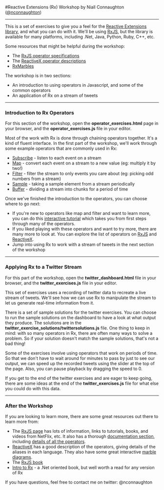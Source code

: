 #Reactive Extensions (Rx) Workshop
by Niall Connaughton ([@nconnaughton](https://twitter.com/nconnaughton))


----------


This is a set of exercises to give you a feel for the [Reactive Extensions library](https://github.com/Reactive-Extensions), and what you can do with it. We'll be using [RxJS](https://github.com/Reactive-Extensions/RxJS), but the library is available for many platforms, including .Net, Java, Python, Ruby, C++, etc.

Some resources that might be helpful during the workshop:

- The [RxJS operator specifications](https://github.com/Reactive-Extensions/RxJS/tree/master/doc/api/core/operators)
- The [ReactiveX operator descriptions](http://reactivex.io/documentation/operators.html)
- [RxMarbles](http://rxmarbles.com/)

The workshop is in two sections:
- An introduction to using operators in Javascript, and some of the common operators
- An application of Rx on a stream of tweets

------------
### Introduction to Rx Operators 

For this section of the workshop, open the **operator_exercises.html** page in your browser, and the **operator_exercises.js** file in your editor.

Most of the work with Rx is done through chaining operators together. It's a kind of fluent interface. In the first part of the workshop, we'll work through some example operators that are commonly used in Rx:

- [Subscribe](https://github.com/Reactive-Extensions/RxJS/blob/master/doc/api/core/operators/subscribe.md) - listen to each event on a stream
- [Map](https://github.com/Reactive-Extensions/RxJS/blob/master/doc/api/core/operators/select.md) - convert each event on a stream to a new value (eg: multiply it by two!)
- [Filter](https://github.com/Reactive-Extensions/RxJS/blob/master/doc/api/core/operators/where.md) - filter the stream to only events you care about (eg: picking odd numbers from a stream)
- [Sample](https://github.com/Reactive-Extensions/RxJS/blob/master/doc/api/core/operators/sample.md) - taking a sample element from a stream periodically
- [Buffer](https://github.com/Reactive-Extensions/RxJS/blob/master/doc/api/core/operators/bufferwithtime.md) - dividing a stream into chunks for a period of time

Once we've finished the introduction to the operators, you can choose where to go next:

- If you're new to operators like map and filter and want to learn more, you can do this [interactive tutorial](http://reactive-extensions.github.io/learnrx/) which takes you from first steps through many of the operators.
- If you liked playing with these operators and want to try more, there are many more to look at. You can explore the list of operators on [RxJS](https://github.com/Reactive-Extensions/RxJS/tree/master/doc/api/core/operators) and [ReactiveX](http://reactivex.io/documentation/operators.html).
- Jump into using Rx to work with a stream of tweets in the next section of the workshop

------------
### Applying Rx to a Twitter Stream

For this part of the workshop, open the **twitter_dashboard.html** file in your browser, and the **twitter_exercises.js** file in your editor.

This set of exercises uses a recording of twitter data to recreate a live stream of tweets. We'll see how we can use Rx to manipulate the stream to let us generate real-time information from it.

There is a set of sample solutions for the twitter exercises. You can choose to run the sample solutions on the dashboard to have a look at what output they produce. The solutions are in the **twitter_exercise_solutions/twittersolutions.js** file. One thing to keep in mind: with so many operators in Rx, there are often many ways to solve a problem. So if your solution doesn't match the sample solutions, that's not a bad thing!

Some of the exercises involve using operators that work on periods of time. So that we don't have to wait around for minutes to pass by just to see our output, we can speed up the recorded tweets using the slider at the top of the page. Also, you can pause playback by dragging the speed to 0.

If you get to the end of the twitter exercises and are eager to keep going, there are some ideas at the end of the **twitter_exercises.js** file for what else you could do with this data.

--------------
### After the Workshop

If you are looking to learn more, there are some great resources out there to learn more from:

- The [RxJS page](https://github.com/Reactive-Extensions/RxJS) has lots of information, links to tutorials, books, and videos from NetFlix, etc. It also has a thorough [documentation section](https://github.com/Reactive-Extensions/RxJS/tree/master/doc), including [details of all the operators](https://github.com/Reactive-Extensions/RxJS/tree/master/doc/api/core/operators).
- [ReactiveX](http://reactivex.io/) has a good description of the operators, giving details of the aliases in each language. They also have some great interactive [marble diagrams](http://rxmarbles.com/).
- The [RxJS book](http://xgrommx.github.io/rx-book/)
- [Intro to Rx](http://introtorx.com/) - a .Net oriented book, but well worth a read for any version of Rx

If you have questions, feel free to contact me on twitter: @nconnaughton